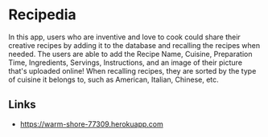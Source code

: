 # Recipedia

In this app, users who are inventive and love to cook could share their creative recipes by adding it to the database and recalling the recipes when needed. The users are able to add the Recipe Name, Cuisine, Preparation Time, Ingredients, Servings, Instructions, and an image of their picture that's uploaded online! When recalling recipes, they are sorted by the type of cuisine it belongs to, such as American, Italian, Chinese, etc.


## Links
* https://warm-shore-77309.herokuapp.com
